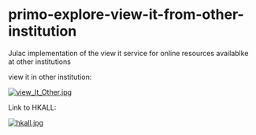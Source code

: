 # primo-explore-view-it-from-other-institution
Julac implementation of the view it service for online resources availablke at other institutions




view it in other institution:


[![view_It_Other.jpg](https://s17.postimg.org/mo00qody7/view_It_Other.jpg)](https://postimg.org/image/7fa3cwk9n/)




Link to HKALL:


[![hkall.jpg](https://s17.postimg.org/v69gv5xdb/hkall.jpg)](https://postimg.org/image/vvs97ixwr/)


